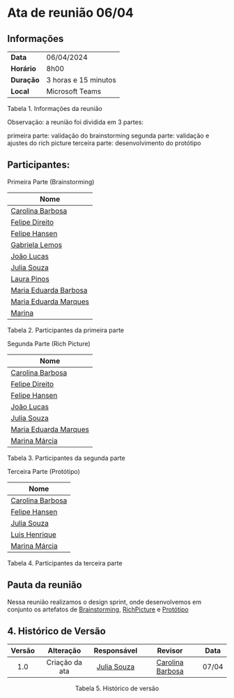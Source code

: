 # Ata de reunião 06/04

## Informações

|                            |                  |
|  -------                   |           ----     |
| **Data**            | 06/04/2024                       |
| **Horário**         | 8h00                            |
| **Duração**         | 3 horas e 15 minutos               |
| **Local**           | Microsoft Teams                  |

<p align="left">Tabela 1. Informações da reunião</p>

Observação: a reunião foi dividida em 3 partes:

primeira parte: validação do brainstorming
segunda parte: validação e ajustes do rich picture
terceira parte: desenvolvimento do protótipo

## Participantes:

Primeira Parte (Brainstorming)

| Nome                    |
|-------------------------|
| [Carolina Barbosa](https://github.com/CarolinaBarb)      |
| [Felipe Direito](https://github.com/FelipeDireito)      |
| [Felipe Hansen](https://github.com/fhansen98)          |
| [Gabriela Lemos](https://github.com/heylisten64)        |
|[João Lucas](https://github.com/Jlmsousa) |
| [Julia Souza](https://github.com/JuliaSSouza)          |
| [Laura Pinos](https://github.com/laurapinos)          |
| [Maria Eduarda Barbosa](https://github.com/Madu01)        |
| [Maria Eduarda Marques](https://github.com/EduardaSMarques)|
|[Marina](https://github.com/The-Boss-Nina)|
<p align="left">Tabela 2. Participantes da primeira parte</p>

Segunda Parte (Rich Picture)

| Nome                    |
|-------------------------|
| [Carolina Barbosa](https://github.com/CarolinaBarb)      |
| [Felipe Direito](https://github.com/FelipeDireito)      |
| [Felipe Hansen](https://github.com/fhansen98)          |
| [João Lucas](https://github.com/Jlmsousa) |
| [Julia Souza](https://github.com/JuliaSSouza)          |
| [Maria Eduarda Marques](https://github.com/EduardaSMarques)|
| [Marina Márcia](https://github.com/The-Boss-Nina)|
<p align="left">Tabela 3. Participantes da segunda parte</p>

Terceira Parte (Protótipo)

| Nome                    |
|-------------------------|
| [Carolina Barbosa](https://github.com/CarolinaBarb)      |
| [Felipe Hansen](https://github.com/fhansen98)          |
| [Julia Souza](https://github.com/JuliaSSouza)          |
| [Luis Henrique](https://github.com/luishenrrique)        |
| [Marina Márcia](https://github.com/The-Boss-Nina)|
<p align="left">Tabela 4. Participantes da terceira parte</p>

## Pauta da reunião

Nessa reunião realizamos o design sprint, onde desenvolvemos em conjunto os artefatos de [Brainstorming](/Base/1.4.DesignSprint/1.4.2.Brainstorming.md), [RichPicture](/Base/1.4.DesignSprint/1.4.1.3.RichPicture.md) e [Protótipo](/Base/1.4.DesignSprint/1.4.1.4.Prototipo.md)


## 4. Histórico de Versão

| Versão |      Alteração       |                Responsável                 |    Revisor    | Data  |
| :----: | :------------------: | :----------------------------------------: | :-----------: | :---: | 
| 1.0    | Criação da ata  | [Julia Souza](https://github.com/JuliaSSouza) | [Carolina Barbosa](https://github.com/CarolinaBarb) | 07/04 |

<p align="center">Tabela 5. Histórico de versão </p>





